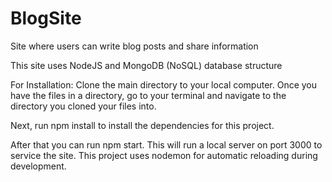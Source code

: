 # BlogSite
Site where users can write blog posts and share information

This site uses NodeJS and MongoDB (NoSQL) database structure

For Installation:
Clone the main directory to your local computer.
Once you have the files in a directory, go to your terminal and navigate to the directory you cloned your files into.

Next, run npm install to install the dependencies for this project.

After that you can run npm start. This will run a local server on port 3000 to service the site. This project uses nodemon for automatic reloading during development.